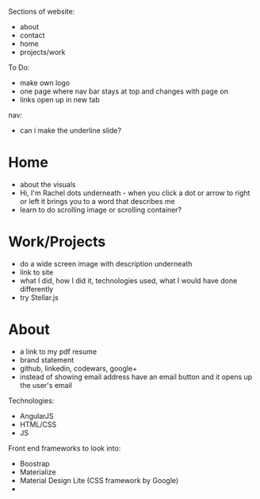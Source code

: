 Sections of website:
- about
- contact
- home
- projects/work

To Do:
- make own logo
- one page where nav bar stays at top and changes with page on
- links open up in new tab

nav:
- can i make the underline slide?


# Home
- about the visuals
- Hi, I'm Rachel
  dots underneath - when you click a dot or arrow to right or left it brings you to a word that describes me
- learn to do scrolling image or scrolling container?

# Work/Projects
- do a wide screen image with description underneath
- link to site
- what I did, how I did it, technologies used, what I would have done differently
- try Stellar.js

# About
- a link to my pdf resume
- brand statement
- github, linkedin, codewars, google+
- instead of showing email address have an email button and it opens up the user's email


Technologies:
- AngularJS
- HTML/CSS
- JS

Front end frameworks to look into:
- Boostrap
- Materialize
- Material Design Lite (CSS framework by Google)
-
